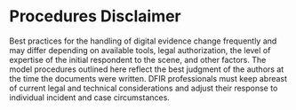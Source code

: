# Procedures Disclaimer

Best practices for the handling of digital evidence change frequently and may differ depending on available tools, legal authorization, the level of expertise of the initial respondent to the scene, and other factors. The model procedures outlined here reflect the best judgment of the authors at the time the documents were written. DFIR professionals must keep abreast of current legal and technical considerations and adjust their response to individual incident and case circumstances.
